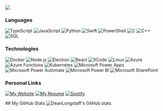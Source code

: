 [![](https://raw.githubusercontent.com/deanlongstaff/deanlongstaff/main/GitHub%20Profile%20Banner.gif)](https://deanlongstaff.com/)

### Languages
![TypeScript](https://img.shields.io/badge/-TypeScript-000?&logo=TypeScript)
![JavaScript](https://img.shields.io/badge/-JavaScript-000?&logo=JavaScript)
![Python](https://img.shields.io/badge/-Python-000?&logo=Python)
![Swift](https://img.shields.io/badge/-Swift-000?&logo=Swift)
![PowerShell](https://img.shields.io/badge/-PowerShell-000?&logo=PowerShell)
![C](https://img.shields.io/badge/-C-000?&logo=C)
![C++](https://img.shields.io/badge/-C++-000?&logo=c%2b%2b&logoColor=00599C)
![SQL](https://img.shields.io/badge/-SQL-000?&logo=MySQL)

### Technologies
![Docker](https://img.shields.io/badge/-Docker-000?&logo=Docker&logoColor=2496ED)
![Node.js](https://img.shields.io/badge/-Node.js-000?&logo=node.js&logoColor=339933)
![Electron](https://img.shields.io/badge/-Electron-000?&logo=Electron&logoColor=61DAFB)
![React](https://img.shields.io/badge/-React-000?&logo=React&logoColor=61DAFB)
![XCode](https://img.shields.io/badge/-XCode-000?&logo=XCode&logoColor=147EFB)
![Linux](https://img.shields.io/badge/-Linux-000?&logo=Linux&logoColor=#FCC624)
![Azure](https://img.shields.io/badge/-Microsoft%20Azure-000?&logo=Microsoft-Azure&logoColor=0078D4)
![Azure Functions](https://img.shields.io/badge/-Microsoft%20Azure%20Functions-000?&logo=Azure-Functions&logoColor=0062AD)
![Kubernetes](https://img.shields.io/badge/-Kubernetes-000?&logo=Kubernetes&logoColor=326CE5)
![Microsoft Power Apps](https://img.shields.io/badge/-Microsoft%20Power%20Apps-000?&logo=Power-Apps&logoColor=742774)
![Microsoft Power Automate](https://img.shields.io/badge/-Microsoft%20Power%20Automate-000?&logo=Power-Automate&logoColor=0066FF)
![Microsoft Power BI](https://img.shields.io/badge/-Microsoft%20Power%20BI-000?&logo=Power-BI&logoColor=F2C811)
![Microsoft SharePoint](https://img.shields.io/badge/-Microsoft%20SharePoint-000?&logo=Microsoft-SharePoint&logoColor=0078D4)

### Personal Links
[![My Website](https://img.shields.io/badge/-My%20Personal%20Website-000?&logo=Internet-Explorer&logoColor=0078D4)](https://deanlongstaff.com)
[![My Resume](https://img.shields.io/badge/-My%20Resume/CV-000?&logo=Leaflet&logoColor=199900)](https://cv.deanlongstaff.com)
[![Spotify](https://img.shields.io/badge/-My%20Spotify-000?&logo=Spotify&logoColor=1DB954)](https://open.spotify.com/artist/2RSjVO85Cd5sXm0CSBGT57)

## My GitHub Stats
![DeanLongstaff's GitHub stats](https://github-stats.deanlongstaff.com/api?username=deanlongstaff&show_icons=true&theme=radical&count_private=true&include_all_commits=true)

